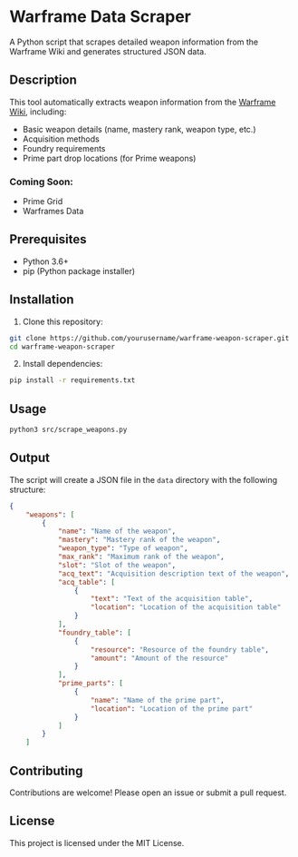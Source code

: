 # Warframe Data Scraper

A Python script that scrapes detailed weapon information from the Warframe Wiki and generates structured JSON data.

## Description

This tool automatically extracts weapon information from the [Warframe Wiki](https://wiki.warframe.com), including:
- Basic weapon details (name, mastery rank, weapon type, etc.)
- Acquisition methods
- Foundry requirements
- Prime part drop locations (for Prime weapons)

### Coming Soon:
- Prime Grid
- Warframes Data

## Prerequisites

- Python 3.6+
- pip (Python package installer)

## Installation

1. Clone this repository:

```bash
git clone https://github.com/yourusername/warframe-weapon-scraper.git
cd warframe-weapon-scraper
```

2. Install dependencies:

```bash
pip install -r requirements.txt
```

## Usage

```bash
python3 src/scrape_weapons.py
```

## Output

The script will create a JSON file in the `data` directory with the following structure:

```json
{
    "weapons": [
        {
            "name": "Name of the weapon",
            "mastery": "Mastery rank of the weapon",
            "weapon_type": "Type of weapon",
            "max_rank": "Maximum rank of the weapon",
            "slot": "Slot of the weapon",
            "acq_text": "Acquisition description text of the weapon",
            "acq_table": [
                {
                    "text": "Text of the acquisition table",
                    "location": "Location of the acquisition table"
                }
            ],
            "foundry_table": [
                {
                    "resource": "Resource of the foundry table",
                    "amount": "Amount of the resource"
                }
            ],
            "prime_parts": [
                {
                    "name": "Name of the prime part",
                    "location": "Location of the prime part"
                }
            ]
        }
    ]
```

## Contributing

Contributions are welcome! Please open an issue or submit a pull request.

## License

This project is licensed under the MIT License.


